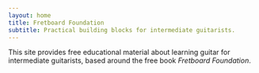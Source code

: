 ```yaml
---
layout: home
title: Fretboard Foundation
subtitle: Practical building blocks for intermediate guitarists.
---
```


This site provides free educational material about learning guitar for intermediate guitarists,
based around the free book *Fretboard Foundation*.

<!--div class="font-larger" markdown="block">

**[The Book](book.html)**

**[About this site](about.html)**

</div-->
